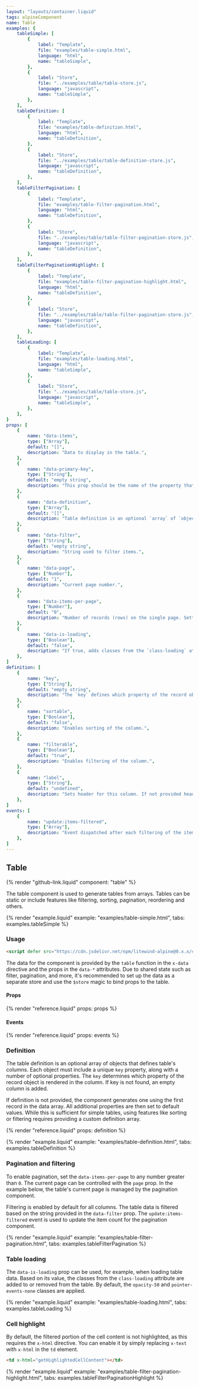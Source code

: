 ```yaml
---
layout: "layouts/container.liquid"
tags: alpineComponent
name: Table
examples: {
    tableSimple: [
        {
            label: "Template",
            file: "examples/table-simple.html",
            language: "html",
            name: "tableSimple",
        },
        {
            label: "Store",
            file: "../examples/table/table-store.js",
            language: "javascript",
            name: "tableSimple",
        },
    ],
    tableDefinition: [
        {
            label: "Template",
            file: "examples/table-definition.html",
            language: "html",
            name: "tableDefinition",
        },
        {
            label: "Store",
            file: "../examples/table/table-definition-store.js",
            language: "javascript",
            name: "tableDefinition",
        },
    ],
    tableFilterPagination: [
        {
            label: "Template",
            file: "examples/table-filter-pagination.html",
            language: "html",
            name: "tableDefinition",
        },
        {
            label: "Store",
            file: "../examples/table/table-filter-pagination-store.js",
            language: "javascript",
            name: "tableDefinition",
        },
    ],
    tableFilterPaginationHighlight: [
        {
            label: "Template",
            file: "examples/table-filter-pagination-highlight.html",
            language: "html",
            name: "tableDefinition",
        },
        {
            label: "Store",
            file: "../examples/table/table-filter-pagination-store.js",
            language: "javascript",
            name: "tableDefinition",
        },
    ],
    tableLoading: [
        {
            label: "Template",
            file: "examples/table-loading.html",
            language: "html",
            name: "tableSimple",
        },
        {
            label: "Store",
            file: "../examples/table/table-store.js",
            language: "javascript",
            name: "tableSimple",
        },
    ],
}
props: [
    {
        name: "data-items",
        type: ["Array"],
        default: "[]",
        description: "Data to display in the table.",
    },
    {
        name: "data-primary-key",
        type: ["String"],
        default: "empty string",
        description: "This prop should be the name of the property that is unique for every record.",
    },
    {
        name: "data-definition",
        type: ["Array"],
        default: "[]",
        description: "Table definition is an optional `array` of `objects` that defines columns of the table. See the detailed explanation below.",
    },
    {
        name: "data-filter",
        type: ["String"],
        default: "empty string",
        description: "String used to filter items.",
    },
    {
        name: "data-page",
        type: ["Number"],
        default: "1",
        description: "Current page number.",
    },
    {
        name: "data-items-per-page",
        type: ["Number"],
        default: "0",
        description: "Number of records (rows) on the single page. Setting it to the `0` disables pagination.",
    },
    {
        name: "data-is-loading",
        type: ["Boolean"],
        default: "false",
        description: "If true, adds classes from the `class-loading` attribute to the table. This can be useful, for example, when loading table data.",
    },
]
definition: [
    {
        name: "key",
        type: ["String"],
        default: "empty string",
        description: "The `key` defines which property of the record object will be rendered in the column.",
    },
    {
        name: "sortable",
        type: ["Boolean"],
        default: "false",
        description: "Enables sorting of the column.",
    },
    {
        name: "filterable",
        type: ["Boolean"],
        default: "true",
        description: "Enables filtering of the column.",
    },
    {
        name: "label",
        type: ["String"],
        default: "undefined",
        description: "Sets header for this column. If not provided header is the same as key converted to Header Case.",
    },
]
events: [
    {
        name: "update:items-filtered",
        type: ["Array"],
        description: "Event dispatched after each filtering of the items. This can be useful, for example to update pagination component.",
    },
]
---
```

## Table

{% render "github-link.liquid" component: "table" %}

The table component is used to generate tables from arrays. Tables can be static or include features like filtering, sorting, pagination, reordering and others.

{% render "example.liquid" example: "examples/table-simple.html", tabs: examples.tableSimple %}

### Usage

```html
<script defer src="https://cdn.jsdelivr.net/npm/litewind-alpine@0.x.x/components/table/dist/cdn.min.js"></script>
```

The data for the component is provided by the `table` function in the `x-data` directive and the props in the `data-*` attributes. Due to shared state such as filter, pagination, and more, it's  recommended to set up the data as a separate store and use the `$store` magic to bind props to the table.

#### Props

{% render "reference.liquid" props: props %}

#### Events

{% render "reference.liquid" props: events %}

### Definition

The table definition is an optional array of objects that defines table's columns. Each object must include a unique `key` property, along with a number of optional properties. The `key` determines which property of the record object is rendered in the column. If key is not found, an empty column is added.

If definition is not provided, the component generates one using the first record in the data array. All additional properties are then set to default values. While this is sufficient for simple tables, using features like sorting or filtering requires providing a custom definition array.

{% render "reference.liquid" props: definition %}

{% render "example.liquid" example: "examples/table-definition.html", tabs: examples.tableDefinition %}

### Pagination and filtering

To enable pagination, set the `data-items-per-page` to any number greater than `0`. The current page can be controlled with the `page` prop. In the example below, the table's current page is managed by the pagination component.

Filtering is enabled by default for all columns. The table data is filtered based on the string provided in the `data-filter` prop. The `update:items-filtered` event is used to update the item count for the pagination component.

{% render "example.liquid" example: "examples/table-filter-pagination.html", tabs: examples.tableFilterPagination %}

### Table loading

The `data-is-loading` prop can be used, for example, when loading table data. Based on its value, the classes from the `class-loading` attribute are added to or removed from the table. By default, the `opacity-50` and `pointer-events-none` classes are applied.

{% render "example.liquid" example: "examples/table-loading.html", tabs: examples.tableLoading %}

### Cell highlight

By default, the filtered portion of the cell content is not highlighted, as this requires the `x-html` directive. You can enable it by simply replacing `x-text` with `x-html` in the `td` element.

```html
<td x-html="getHighlightedCellContent"></td>
```

{% render "example.liquid" example: "examples/table-filter-pagination-highlight.html", tabs: examples.tableFilterPaginationHighlight %}
